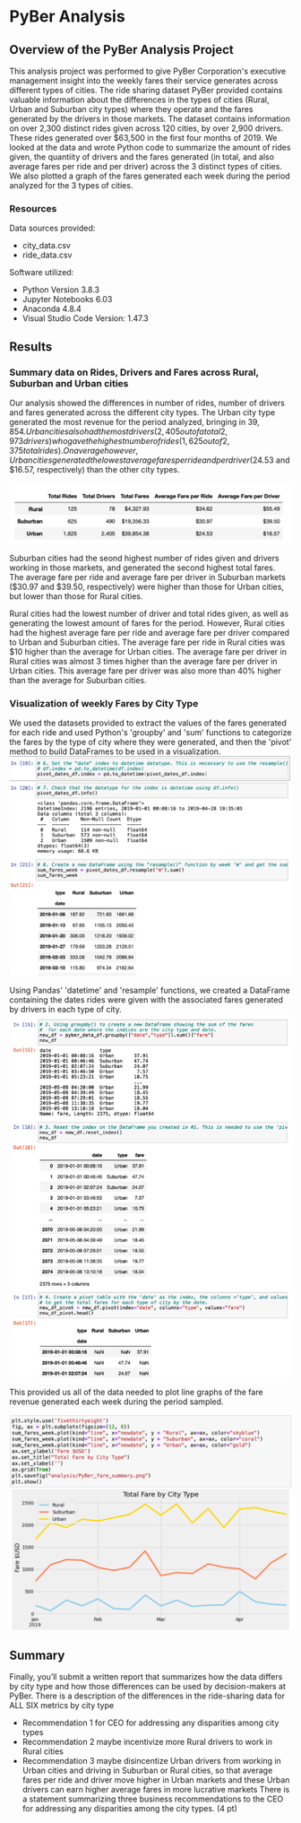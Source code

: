 # PyBer Analysis

## Overview of the PyBer Analysis Project
This analysis project was performed to give PyBer Corporation's executive management insight into the weekly fares their service generates across different types of cities. The ride sharing dataset PyBer provided contains valuable information about the differences in the types of cities (Rural, Urban and Suburban city types) where they operate and the fares generated by the drivers in those markets. The dataset contains information on over 2,300 distinct rides given across 120 cities, by over 2,900 drivers. These rides generated over $63,500 in the first four months of 2019. We looked at the data and wrote Python code to summarize the amount of rides given, the quantiity of drivers and the fares generated (in total, and also average fares per ride and per driver) across the 3 distinct types of cities. We also plotted a graph of the fares generated each week during the period analyzed for the 3 types of cities.


### Resources
Data sources provided:  
* city_data.csv 
* ride_data.csv

Software utilized: 

* Python Version 3.8.3 
* Jupyter Notebooks 6.03
* Anaconda 4.8.4
* Visual Studio Code Version: 1.47.3

## Results

### Summary data on Rides, Drivers and Fares across Rural, Suburban and Urban cities

Our analysis showed the differences in number of rides, number of drivers and fares generated across the different city types. The Urban city type generated the most revenue for the period analyzed, bringing in $39,854. Urban cities also had the most drivers (2,405 out of a total 2,973 drivers) who gave the highest number of rides (1,625 out of 2,375 total rides). On average however, Urban cities generated the lowest average fares per ride and per driver ($24.53 and $16.57, respectively) than the other city types.

![PyBerSummaryDataFrame](./additional_resources/PyBerSummaryDataFrame.png)

Suburban cities had the seond highest number of rides given and drivers working in those markets, and generated the second highest total fares. The average fare per ride and average fare per driver in Suburban markets ($30.97 and $39.50, respectively) were higher than those for Urban cities, but lower than those for Rural cities.

Rural cities had the lowest number of driver and total rides given, as well as generating the lowest amount of fares for the period. However, Rural cities had the highest average fare per ride and average fare per driver compared to Urban and Suburban cities. The average fare per ride in Rural cities was $10 higher than the average for Urban cities. The average fare per driver in Rural cities was almost 3 times higher than the average fare per driver in Urban cities. This average fare per driver was also more than 40% higher than the average for Suburban cities.

### Visualization of weekly Fares by City Type

We used the datasets provided to extract the values of the fares generated for each ride and used Python's 'groupby' and 'sum' functions to categorize the fares by the type of city where they were generated, and then the 'pivot' method to build DataFrames to be used in a visualization.
![Python_code1](./additional_resources/Python_code_snip1.png)

Using Pandas' 'datetime' and 'resample' functions, we created a DataFrame containing the dates rides were given with the associated fares generated by drivers in each  type of city.
![Python_code1](./additional_resources/Python_code_snip2.png)

This provided us all of the data needed to plot line graphs of the fare revenue generated each week during the period sampled.



![Text_file](./additional_resources/TotalFarebyCityType_withformatcode.png)


## Summary

Finally, you’ll submit a written report that summarizes how the data differs by city type and how those differences can be used by decision-makers at PyBer.
There is a description of the differences in the ride-sharing data for ALL SIX metrics by city type
* Recommendation 1 for CEO for addressing any disparities among city types
* Recommendation 2 maybe incentivize more Rural drivers to work in Rural cities
* Recommendation 3 maybe disincentize Urban drivers from working in Urban cities and driving in Suburban or Rural cities, so that average fares per ride and driver move higher in Urban markets and these Urban drivers can earn higher average fares in more lucrative markets
There is a statement summarizing three business recommendations to the CEO for addressing any disparities among the city types. (4 pt)